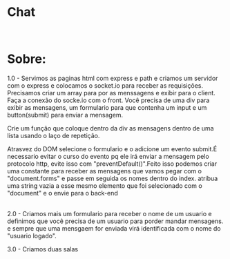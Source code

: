 <h1>Chat</h1>
<br>
<h1>Sobre:</h1>
1.0 - Servimos as paginas html com express e path e criamos um servidor com o express e colocamos o socket.io para receber as requisições.
Precisamos criar um array para por as menssagens e exibir para o client. Faça a conexão do socke.io com o front.
Você precisa de uma div para exibir as mensagens, um formulario para que contenha um input e um button(submit) para enviar a mensagem.

Crie um função que coloque dentro da div as mensagens dentro de uma lista usando o laço de repetição.

Atrasvez do DOM selecione o formulario e o adicione um evento submit.É necessario evitar o curso do evento pq ele irá enviar a mensagem pelo protocolo http, evite isso com "preventDefault()".Feito isso podemos criar uma constante para receber as mensagens que vamos pegar com o "document.forms" e passe em seguida os nomes dentro do index. atribua uma string vazia a esse mesmo elemento que foi selecionado com o "document" e o envie para o back-end 


<br>
2.0 - Criamos mais um formulario para receber o nome de um usuario e definimos que você precisa de um usuario para porder mandar mensagens. e sempre que uma mensgaem for enviada virá identificada com o nome do "usuario logado".
<br>


3.0 - Criamos duas salas 